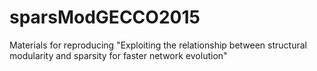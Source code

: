 # sparsModGECCO2015
Materials for reproducing "Exploiting the relationship between structural modularity and sparsity for faster network evolution"
